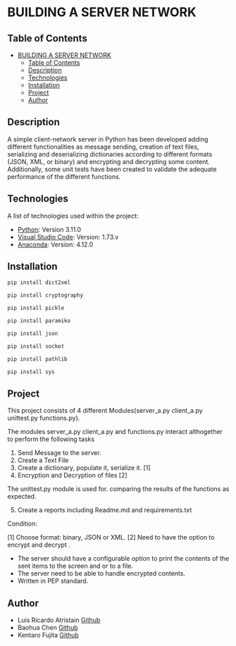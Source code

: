 # BUILDING A SERVER NETWORK


## Table of Contents

- [BUILDING A SERVER NETWORK](#building-a-server-network)
  - [Table of Contents](#table-of-contents)
  - [Description](#description)
  - [Technologies](#technologies)
  - [Installation](#installation)
  - [Project](#project)
  - [Author](#author)


## Description

A simple client-network server in Python has been developed adding different functionalities as message sending, creation of text files, serializing and deserializing dictionaries according to different formats (JSON, XML, or binary) and encrypting and decrypting some content. Additionally, some unit tests have been created to validate the adequate performance of the different functions.

## Technologies

A list of technologies used within the project:
* [Python](https://www.python.org/downloads/): Version 3.11.0 
* [Visual Studio Code](https://visualstudio.microsoft.com/es/): Version: 1.73.v 
* [Anaconda](https://www.anaconda.com/products/distribution): Version: 4.12.0 

## Installation
```bash
pip install dict2xml
```
```bash
pip install cryptography
```
```bash
pip install pickle
```
```bash
pip install paramiko
```
```bash
pip install json
```
```bash
pip install socket
```
```bash
pip install pathlib 
```
```bash
pip install sys
```


## Project
This project consists of 4 different Modules(server_a.py client_a.py unittest.py functions.py).

The modules server_a.py client_a.py and functions.py interact althogether to perform the following tasks

1. Send Message to the server.
2. Create a Text File
3. Create a dictionary, populate it, serialize it. [1]
4. Encryption and Decryption of files [2]

The unittest.py module is used for. comparing the results of the functions as expected.

5. Create a reports including Readme.md and requirements.txt

Condition:

[1] Choose format: binary, JSON or XML.
[2] Need to have the option to encrypt and decrypt .
* The server should have a configurable option to print the contents of the sent items to the screen and or to a file.
* The server need to be able to handle encrypted contents.
* Written in PEP standard.


## Author
* Luis Ricardo Atristain [Github](https://github.com/SoftDevGroupD)
* Baohua Chen [Github](https://github.com/stevenchan88)
* Kentaro Fujita [Github](https://github.com/Ken-juuli)

